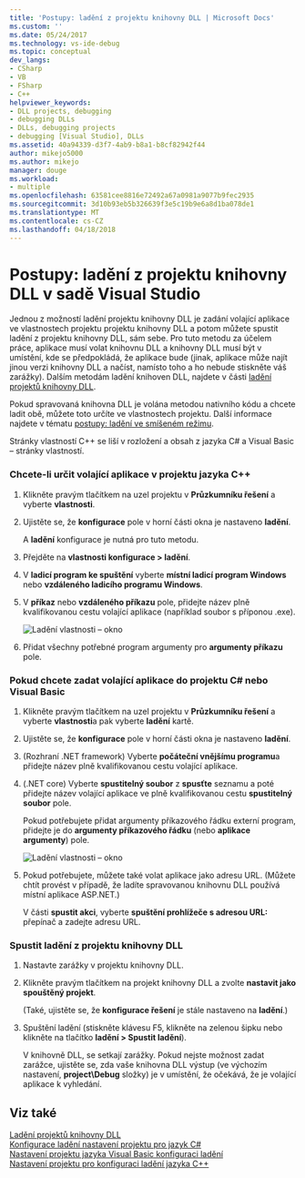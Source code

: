 ```yaml
---
title: 'Postupy: ladění z projektu knihovny DLL | Microsoft Docs'
ms.custom: ''
ms.date: 05/24/2017
ms.technology: vs-ide-debug
ms.topic: conceptual
dev_langs:
- CSharp
- VB
- FSharp
- C++
helpviewer_keywords:
- DLL projects, debugging
- debugging DLLs
- DLLs, debugging projects
- debugging [Visual Studio], DLLs
ms.assetid: 40a94339-d3f7-4ab9-b8a1-b8cf82942f44
author: mikejo5000
ms.author: mikejo
manager: douge
ms.workload:
- multiple
ms.openlocfilehash: 63581cee8816e72492a67a0981a9077b9fec2935
ms.sourcegitcommit: 3d10b93eb5b326639f3e5c19b9e6a8d1ba078de1
ms.translationtype: MT
ms.contentlocale: cs-CZ
ms.lasthandoff: 04/18/2018
---
```

# <a name="how-to-debug-from-a-dll-project-in-visual-studio"></a>Postupy: ladění z projektu knihovny DLL v sadě Visual Studio
Jednou z možností ladění projektu knihovny DLL je zadání volající aplikace ve vlastnostech projektu projektu knihovny DLL a potom můžete spustit ladění z projektu knihovny DLL, sám sebe. Pro tuto metodu za účelem práce, aplikace musí volat knihovnu DLL a knihovny DLL musí být v umístění, kde se předpokládá, že aplikace bude (jinak, aplikace může najít jinou verzi knihovny DLL a načíst, namísto toho a ho nebude stiskněte váš zarážky). Dalším metodám ladění knihoven DLL, najdete v části [ladění projektů knihovny DLL](../debugger/debugging-dll-projects.md).
  
Pokud spravovaná knihovna DLL je volána metodou nativního kódu a chcete ladit obě, můžete toto určíte ve vlastnostech projektu. Další informace najdete v tématu [postupy: ladění ve smíšeném režimu](../debugger/how-to-debug-in-mixed-mode.md).   

Stránky vlastností C++ se liší v rozložení a obsah z jazyka C# a Visual Basic – stránky vlastností. 
  
### <a name="to-specify-the-calling-application-in-a-c-project"></a>Chcete-li určit volající aplikace v projektu jazyka C++  
  
1.  Klikněte pravým tlačítkem na uzel projektu v **Průzkumníku řešení** a vyberte **vlastnosti**.  
  
2.  Ujistěte se, že **konfigurace** pole v horní části okna je nastaveno **ladění**. 

    A **ladění** konfigurace je nutná pro tuto metodu. 
  
3.  Přejděte na **vlastnosti konfigurace > ladění**.  
  
4.  V **ladicí program ke spuštění** vyberte **místní ladicí program Windows** nebo **vzdáleného ladicího programu Windows**.  
  
5.  V **příkaz** nebo **vzdáleného příkazu** pole, přidejte název plně kvalifikovanou cestu volající aplikace (například soubor s příponou .exe).

    ![Ladění vlastnosti – okno](../debugger/media/dbg-debugging-properties-dll.png "DebuggingPropertiesWindow")  
  
6.  Přidat všechny potřebné program argumenty pro **argumenty příkazu** pole.  
  
### <a name="to-specify-the-calling-application-in-a-c-or-visual-basic-project"></a>Pokud chcete zadat volající aplikace do projektu C# nebo Visual Basic  
  
1.  Klikněte pravým tlačítkem na uzel projektu v **Průzkumníku řešení** a vyberte **vlastnosti**a pak vyberte **ladění** kartě.

2.  Ujistěte se, že **konfigurace** pole v horní části okna je nastaveno **ladění**.

3.  (Rozhraní .NET framework) Vyberte **počáteční vnějšímu programu**a přidejte název plně kvalifikovanou cestu volající aplikace.

4.  (.NET core) Vyberte **spustitelný soubor** z **spusťte** seznamu a poté přidejte název volající aplikace ve plně kvalifikovanou cestu **spustitelný soubor** pole. 
  
     Pokud potřebujete přidat argumenty příkazového řádku externí program, přidejte je do **argumenty příkazového řádku** (nebo **aplikace argumenty**) pole.

    ![Ladění vlastnosti – okno](../debugger/media/dbg-debugging-properties-dll-csharp.png "DebuggingPropertiesWindow") 

5.  Pokud potřebujete, můžete také volat aplikace jako adresu URL. (Můžete chtít provést v případě, že ladíte spravovanou knihovnu DLL používá místní aplikace ASP.NET.)  
  
     V části **spustit akci**, vyberte **spuštění prohlížeče s adresou URL:** přepínač a zadejte adresu URL.
  
### <a name="to-start-debugging-from-the-dll-project"></a>Spustit ladění z projektu knihovny DLL  
  
1.  Nastavte zarážky v projektu knihovny DLL. 

2.  Klikněte pravým tlačítkem na projekt knihovny DLL a zvolte **nastavit jako spouštěný projekt**. 

    (Také, ujistěte se, že **konfigurace řešení** je stále nastaveno na **ladění**.)   
  
3.  Spuštění ladění (stiskněte klávesu F5, klikněte na zelenou šipku nebo klikněte na tlačítko **ladění > Spustit ladění**).

    V knihovně DLL, se setkají zarážky. Pokud nejste možnost zadat zarážce, ujistěte se, zda vaše knihovna DLL výstup (ve výchozím nastavení, **project\Debug** složky) je v umístění, že očekává, že je volající aplikace k vyhledání.
  
## <a name="see-also"></a>Viz také  
 [Ladění projektů knihovny DLL](../debugger/debugging-dll-projects.md)   
 [Konfigurace ladění nastavení projektu pro jazyk C#](../debugger/project-settings-for-csharp-debug-configurations.md)   
 [Nastavení projektu jazyka Visual Basic konfiguraci ladění](../debugger/project-settings-for-a-visual-basic-debug-configuration.md)   
 [Nastavení projektu pro konfiguraci ladění jazyka C++](../debugger/project-settings-for-a-cpp-debug-configuration.md)